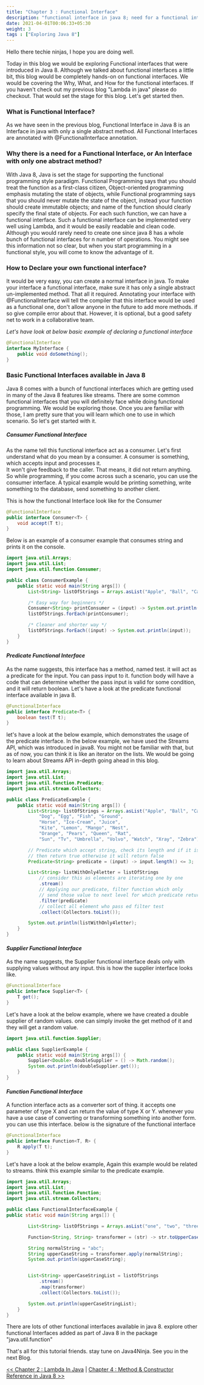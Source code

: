 ```yaml
---
title: "Chapter 3 : Functional Interface"
description: "functional interface in java 8; need for a functional interface; declaring our own functional interface; usage of consumer, predicate, supplier and function a functional interface in java 8 with example"
date: 2021-04-01T00:06:33+05:30
weight: 3
tags : ["Exploring Java 8"]
---
```


Hello there techie ninjas, I hope you are doing well. 

Today in this blog we would be exploring Functional interfaces that were introduced in Java 8. 
Although we talked about functional interfaces a little bit, this blog would be completely hands-on on functional interfaces. 
We would be covering the Why, What, and How for the functional interfaces. 
If you haven't check out my previous blog "Lambda in java" please do checkout.
That would set the stage for this blog. Let's get started then.

### What is Functional Interface?
As we have seen in the previous blog, Functional Interface in Java 8 is an Interface in java with only a single abstract method. 
All Functional Interfaces are annotated with @FunctionalInterface annotation.


### Why there is a need for a Functional Interface, or An Interface with only one abstract method?

With Java 8, Java is set the stage for supporting the functional programming style paradigm. 
Functional Programming says that you should treat the function as a first-class citizen, Object-oriented programming emphasis mutating the state of objects, while Functional programming says that you should never mutate the state of the object, 
instead your function should create immutable objects; and name of the function should clearly specify the final state of objects. 
For each such function, we can have a functional interface. 
Such a functional interface can be implemented very well using Lambda, and it would be easily readable and clean code.
Although you would rarely need to create one since java 8 has a whole bunch of functional interfaces for n number of operations. 
You might see this information not so clear, but when you start programming in a functional style, you will come to know the advantage of it.



### How to Declare your own functional interface?

It would be very easy, you can create a normal interface in java. 
To make your interface a functional interface, make sure it has only a single abstract un-implemented method. 
That all it required. 
Annotating your interface with @FunctionalInterface will tell the compiler that this interface would be used as a functional one, don't allow anyone in the future to add more methods. 
if so give compile error about that. 
However, it is optional, but a good safety net to work in a collaborative team.


*Let's have look at below basic example of declaring a functional interface*
```java
@FunctionalInterface
interface MyInterface {
    public void doSomething();
}
```


### Basic Functional Interfaces available in Java 8
Java 8 comes with a bunch of functional interfaces which are getting used in many of the Java 8 features like streams. 
There are some common functional interfaces that you will definitely face while doing functional programming.
We would be exploring those. Once you are familiar with those, I am pretty sure that you will learn which one to use in which scenario. 
So let's get started with it.


##### *Consumer Functional Interface*

As the name tell this functional interface act as a consumer. 
Let's first understand what do you mean by a consumer. 
A consumer is something, which accepts input and processes it.  
It won't give feedback to the caller. That means, it did not return anything.
So while programming, if you come across such a scenario, you can use the consumer interface.
A typical example would be printing something, write something to the database, send something to another client.

This is how the functional Interface look like for the Consumer

```java
@FunctionalInterface
public interface Consumer<T> {
    void accept(T t);
}
```

Below is an example of a consumer example that consumes string and prints it on the console.

```java
import java.util.Arrays;
import java.util.List;
import java.util.function.Consumer;

public class ConsumerExample {
    public static void main(String args[]) {
        List<String> listOfStrings = Arrays.asList("Apple", "Ball", "Cat", "Dog", "Egg", "Fish");

        /* Easy way for beginners */
        Consumer<String> printConsumer = (input) -> System.out.println(input);
        listOfStrings.forEach(printConsumer);

        /* Cleaner and shorter way */
        listOfStrings.forEach((input) -> System.out.println(input));
    }
}
```



#### *Predicate Functional Interface*

As the name suggests, this interface has a method, named test. 
it will act as a predicate for the input. You can pass input to it. 
function body will have a code that can determine whether the pass input is valid for some condition, and it will return boolean. 
Let's have a look at the predicate functional interface available in java 8.

```java
@FunctionalInterface
public interface Predicate<T> {
    boolean test(T t);
}
```

let's have a look at the below example, which demonstrates the usage of the predicate interface. In the below example, we have used the Streams API, which was introduced in java8. You might not be familiar with that, but as of now, you can think it is like an iterator on the lists. We would be going to learn about Streams API in-depth going ahead in this blog.

```java
import java.util.Arrays;
import java.util.List;
import java.util.function.Predicate;
import java.util.stream.Collectors;

public class PredicateExample {
    public static void main(String args[]) {
        List<String> listOfStrings = Arrays.asList("Apple", "Ball", "Cat",
            "Dog", "Egg", "Fish", "Ground",
            "Horse", "Ice-Cream", "Juice",
            "Kite", "Lemon", "Mango", "Nest",
            "Orange", "Pears", "Queen", "Rat",
            "Sun", "Tv", "Umbrella", "Volvo", "Watch", "Xray", "Zebra");

        // Predicate which accept string, check its length and if it is 3 or less
        // then return true otherwise it will return false
        Predicate<String> predicate = (input) -> input.length() <= 3;

        List<String> listWithOnly4letter = listOfStrings
            // consider this as elements are iterating one by one
            .stream()
            // Applying our predicate, filter function which only
            // send those value to next level for which predicate return true
            .filter(predicate) 
            // collect all element who pass ed filter test
            .collect(Collectors.toList());

        System.out.println(listWithOnly4letter);
    }
}
```



#### *Supplier Functional Interface*

As the name suggests, the Supplier functional interface deals only with supplying values without any input. 
this is how the supplier interface looks like.

```java
@FunctionalInterface
public interface Supplier<T> {
    T get();
}
```
Let's have a look at the below example, where we have created a double supplier of random values. one can simply invoke the get method of it and they will get a random value.

```java
import java.util.function.Supplier;

public class SupplierExample {
    public static void main(String args[]) {
        Supplier<Double> doubleSupplier = () -> Math.random();
        System.out.println(doubleSupplier.get());
    }
}
```


#### *Function Functional Interface*

A function interface acts as a converter sort of thing. 
it accepts one parameter of type X and can return the value of type X or Y.
whenever you have a use case of converting or transforming something into another form. 
you can use this interface.  below is the signature of the functional interface

```java
@FunctionalInterface
public interface Function<T, R> {
    R apply(T t);
}
```
Let's have a look at the below example,  Again this example would be related to streams.
think this example similar to the predicate example.

```java
import java.util.Arrays;
import java.util.List;
import java.util.function.Function;
import java.util.stream.Collectors;

public class FunctionalInterfaceExample {
public static void main(String args[]) {

        List<String> listOfStrings = Arrays.asList("one", "two", "three");

        Function<String, String> transformer = (str) -> str.toUpperCase();

        String normalString = "abc";
        String upperCaseString = transformer.apply(normalString);
        System.out.println(upperCaseString);


        List<String> upperCaseStringList = listOfStrings
            .stream()
            .map(transformer)
            .collect(Collectors.toList());

        System.out.println(upperCaseStringList);
    }
}
```


There are lots of other functional interfaces available in java 8. 
explore other functional Interfaces added as part of Java 8 in the package "java.util.function"




That's all for this tutorial friends. stay tune on Java4Ninja. See you in the next Blog.

[<< Chapter 2 : Lambda In Java](/exploringjava8/chapter2/) | [Chapter 4 : Method & Constructor Reference in Java 8 >> ](/exploringjava8/chapter4/)
